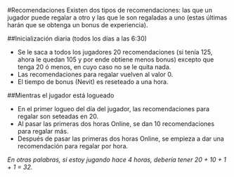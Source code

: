 #Recomendaciones
Existen dos tipos de recomendaciones: las que un jugador puede regalar a otro y las que le son regaladas a uno (estas últimas harán que se obtenga un bonus de experiencia).

##Inicialización diaria (todos los días a las 6:30)
* Se le saca a todos los jugadores 20 recomendaciones (si tenía 125, ahora le quedan 105 y por ende obtiene menos bonus) excepto que tenga 20 ó menos, en cuyo caso no se le quita nada.
* Las recomendaciones para regalar vuelven al valor 0.
* El tiempo de bonus (Nevit) es reseteado a una hora.

##Mientras el jugador está logueado
* En el primer logueo del día del jugador, las recomendaciones para regalar son seteadas en 20.
* Al pasar las primeras dos horas Online, se dan 10 recomendaciones para regalar más.
* Después de pasar las primeras dos horas Online, se empieza a dar una recomendación para regalar por hora.

*En otras palabras, si estoy jugando hace 4 horas, debería tener 20 + 10 + 1 + 1 = 32.*
